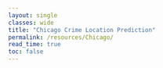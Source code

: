 ```yaml
---
layout: single
classes: wide
title: "Chicago Crime Location Prediction"
permalink: /resources/Chicago/
read_time: true
toc: false
---
```

